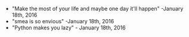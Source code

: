 - "Make the most of your life and maybe one day it'll happen" -January
  18th, 2016
- "smea is so envious" -January 18th, 2016
- "Python makes you lazy" - January 18th, 2016